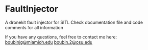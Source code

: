 # FaultInjector
A dronekit fault injector for SITL
Check documentation file and code comments for all
information

If you have any questions, feel free to contact me here:
boubinjg@miamioh.edu
boubin.2@osu.edu